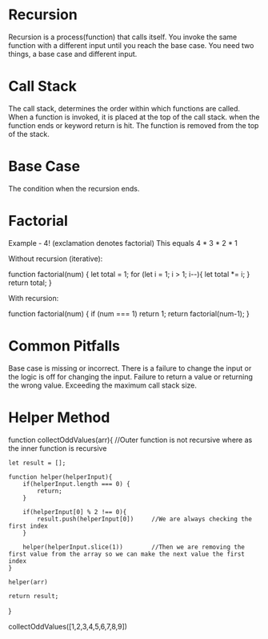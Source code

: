 # Recursion

Recursion is a process(function) that calls itself.
You invoke the same function with a different input until you reach the base case.
You need two things,  a base case and different input.

# Call Stack
The call stack, determines the order within which functions are called.
When a function is invoked, it is placed at the top of the call stack.
when the function ends or keyword return is hit. The function is removed from the top of the stack.

# Base Case
The condition when the recursion ends.

# Factorial
Example -  4! (exclamation denotes factorial) This equals 4 * 3 * 2 * 1

Without recursion (iterative):

function factorial(num) {
    let total = 1;
    for (let i = 1; i > 1; i--){
        let total *= i;
    }
    return total;
}

With recursion:

function factorial(num) {
    if (num === 1) return 1;
    return factorial(num-1);
}

# Common Pitfalls
Base case is missing or incorrect.
There is a failure to change the input or the logic is off for changing the input. 
Failure to return a value or returning the wrong value.
Exceeding the maximum call stack size.

# Helper Method
function collectOddValues(arr){             //Outer function is not recursive where as the inner function is recursive
    
    let result = [];

    function helper(helperInput){
        if(helperInput.length === 0) {
            return;
        }
        
        if(helperInput[0] % 2 !== 0){
            result.push(helperInput[0])     //We are always checking the first index
        }
        
        helper(helperInput.slice(1))        //Then we are removing the first value from the array so we can make the next value the first index
    }
    
    helper(arr)

    return result;
}

collectOddValues([1,2,3,4,5,6,7,8,9])